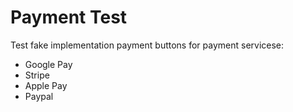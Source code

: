 # Payment Test

Test fake implementation payment buttons for payment servicese: 
 * Google Pay
 * Stripe
 * Apple Pay
 * Paypal
